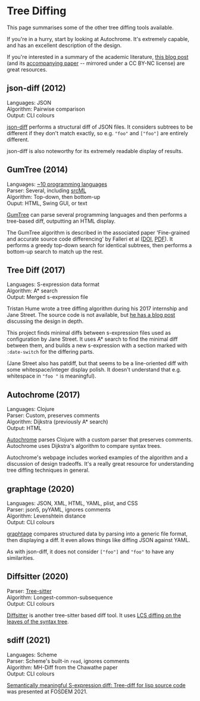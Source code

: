 # Tree Diffing

This page summarises some of the other tree diffing tools available.

If you're in a hurry, start by looking at Autochrome. It's extremely
capable, and has an excellent description of the design.

If you're interested in a summary of the academic literature, [this
blog
post](http://useless-factor.blogspot.com/2008/01/matching-diffing-and-merging-xml.html)
(and its [accompanying
paper](http://useless-factor.blogspot.com/2008/01/matching-diffing-and-merging-xml.html)
-- mirrored under a CC BY-NC license) are great resources.

## json-diff (2012)

Languages: JSON  
Algorithm: Pairwise comparison  
Output: CLI colours  

[json-diff](https://github.com/andreyvit/json-diff) performs a
structural diff of JSON files. It considers subtrees to be different
if they don't match exactly, so e.g. `"foo"` and `["foo"]` are
entirely different.

json-diff is also noteworthy for its extremely readable display of
results.

## GumTree (2014)

Languages: [~10 programming
languages](https://github.com/GumTreeDiff/gumtree/wiki/Languages)  
Parser: Several, including [srcML](https://www.srcml.org/)  
Algorithm: Top-down, then bottom-up  
Ouput: HTML, Swing GUI, or text

[GumTree](https://github.com/GumTreeDiff/gumtree) can parse several
programming languages and then performs a tree-based diff, outputting
an HTML display.

The GumTree algorithm is described in the associated paper
'Fine-grained and accurate source code differencing' by Falleri et al
([DOI](http://doi.acm.org/10.1145/2642937.2642982),
[PDF](https://hal.archives-ouvertes.fr/hal-01054552/document)). It
performs a greedy top-down search for identical subtrees, then
performs a bottom-up search to match up the rest.

## Tree Diff (2017)

Languages: S-expression data format  
Algorithm: A* search  
Output: Merged s-expression file

Tristan Hume wrote a tree diffing algorithm during his 2017 internship
and Jane Street. The source code is not available, but [he has a blog
post](https://thume.ca/2017/06/17/tree-diffing/) discussing the design
in depth.

This project finds minimal diffs between s-expression files used as
configuration by Jane Street. It uses A* search to find the minimal
diff between them, and builds a new s-expression with a section marked
with `:date-switch` for the differing parts.

(Jane Street also has patdiff, but that seems to be a line-oriented
diff with some whitespace/integer display polish. It doesn't
understand that e.g. whitespace in `"foo "` is meaningful).

## Autochrome (2017)

Languages: Clojure  
Parser: Custom, preserves comments  
Algorithm: Dijkstra (previously A* search)  
Output: HTML  

[Autochrome](https://fazzone.github.io/autochrome.html) parses Clojure
with a custom parser that preserves comments. Autochrome uses
Dijkstra's algorithm to compare syntax trees.

Autochrome's webpage includes worked examples of the algorithm and a
discussion of design tradeoffs. It's a really great resource for
understanding tree diffing techniques in general.

## graphtage (2020)

Languages: JSON, XML, HTML, YAML, plist, and CSS  
Parser: json5, pyYAML, ignores comments  
Algorithm: Levenshtein distance  
Output: CLI colours  

[graphtage](https://blog.trailofbits.com/2020/08/28/graphtage/)
compares structured data by parsing into a generic file format, then
displaying a diff. It even allows things like diffing JSON against
YAML.

As with json-diff, it does not consider `["foo"]` and `"foo"` to have
any similarities.

## Diffsitter (2020)

Parser: [Tree-sitter](https://tree-sitter.github.io/tree-sitter/)  
Algorithm: Longest-common-subsequence  
Output: CLI colours

[Diffsitter](https://github.com/afnanenayet/diffsitter) is another
tree-sitter based diff tool. It uses [LCS diffing on the leaves of the
syntax
tree](https://github.com/afnanenayet/diffsitter/blob/b0fd72612c6fcfdb8c061d3afa3bea2b0b754f33/src/ast.rs#L310-L313).

## sdiff (2021)

Languages: Scheme  
Parser: Scheme's built-in `read`, ignores comments  
Algorithm: MH-Diff from the Chawathe paper  
Output: CLI colours

[Semantically meaningful S-expression diff: Tree-diff for lisp source
code](https://archive.fosdem.org/2021/schedule/event/sexpressiondiff/)
was presented at FOSDEM 2021.


